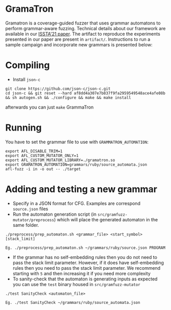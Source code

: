 # GramaTron

Gramatron is a coverage-guided fuzzer that uses grammar automatons to perform
grammar-aware fuzzing.  Technical details about our framework are available in our
[ISSTA'21 paper](https://nebelwelt.net/files/21ISSTA.pdf). The artifact to reproduce the
experiments presented in our paper are present in `artifact/`. Instructions to run
a sample campaign and incorporate new grammars is presented below: 

# Compiling

- Install `json-c` 
```
git clone https://github.com/json-c/json-c.git
cd json-c && git reset --hard af8dd4a307e7b837f9fa2959549548ace4afe08b && sh autogen.sh && ./configure && make && make install 
```

afterwards you can just `make` GrammaTron

# Running

You have to set the grammar file to use with `GRAMMATRON_AUTOMATION`:

```
export AFL_DISABLE_TRIM=1
export AFL_CUSTOM_MUTATOR_ONLY=1
export AFL_CUSTOM_MUTATOR_LIBRARY=./gramatron.so
export GRAMATRON_AUTOMATION=grammars/ruby/source_automata.json
afl-fuzz -i in -o out -- ./target
```

# Adding and testing a new grammar

- Specify in a JSON format for CFG. Examples are correspond `source.json` files 
- Run the automaton generation script (in `src/gramfuzz-mutator/preprocess`)
  which will place the generated automaton in the same folder.
```
./preprocess/prep_automaton.sh <grammar_file> <start_symbol> [stack_limit]

Eg. ./preprocess/prep_automaton.sh ~/grammars/ruby/source.json PROGRAM
```
- If the grammar has no self-embedding rules then you do not need to pass the
  stack limit parameter. However, if it does have self-embedding rules then you
  need to pass the stack limit parameter. We recommend starting with `5` and
  then increasing it if you need more complexity
- To sanity-check that the automaton is generating inputs as expected you can use the `test` binary housed in `src/gramfuzz-mutator`
```
./test SanityCheck <automaton_file>

Eg. ./test SanityCheck ~/grammars/ruby/source_automata.json
```

